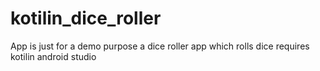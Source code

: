 # kotilin_dice_roller
App is just for a demo purpose a dice roller app which rolls dice 
requires kotilin android studio
